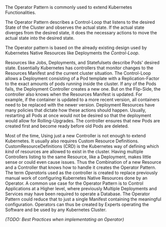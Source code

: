 The Operator Pattern is commonly used to extend Kubernetes Functionalities.

The Operator Pattern describes a Control-Loop that listens to the desired State of the Cluster and observes the actual state.
If the actual state diverges from the desired state, it does the necessary actions to move the actual state into the desired state.

The Operator pattern is based on the already existing design used by Kubernetes Native Resources like Deployments the *Control-Loop*.

Resources like Jobs, Deployments, and Statefulsets describe Pods' desired state. Essentially Kubernetes has controllers that monitor changes to the Resources Manifest and the current cluster situation. 
The Control-Loop allows a Deployment consisting of a Pod template with a Replication-Factor to the exact amounts of pods running inside the cluster. If any of the Pods fails, the Deployment Controller creates a new one. But on the Flip-Side, the controller also knows when the Resources Manifest is updated. For example, if the container is updated to a more recent version, all containers need to be replaced with the newer version. Deployment Resources have many policies that dictate how these actions should happen. Usually, restarting all Pods at once would not be desired so that the deployment would allow for Rolling-Upgrades. The controller ensures that new Pods are created first and become ready before old Pods are deleted.

Most of the time, Using just a new Controller is not enough to extend Kubernetes. It usually also requires Custom Resource Definitions.
CustomResourceDefinitions (CRD) is the Kubernetes way of defining which *kind* of resources are allowed to exist in the cluster. Having multiple Controllers listing to the same Resource, like a Deployment, makes little sense or could even cause issues. Thus the Combination of a new Resource and a Controller that knows how to handle it creates the Operator Pattern. The term *Operator*is used as the controller is created to replace previously manual work of configuring Kubernetes Native Resources done by an Operator. A common use case for the Operator Pattern is to Control Applications at a Higher level, where previously Multiple Deployments and Services may have been required to operate a Database. The Operator Pattern could reduce that to just a single Manifest containing the meaningful configuration. Operators can thus be created by Experts operating the Software and be used by any Kubernetes Cluster.

*(TODO: Best Practices when implementating an Operator)*